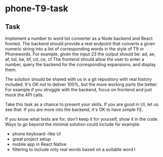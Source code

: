 # phone-T9-task

## Task

Implement a number to word list converter as a Node backend and React fronted. The backend
should provide a rest endpoint that converts a given numeric string into a list of corresponding
words in the style of T9 or Phonewords. For example, given the input 23 the output should be:
ad, ae, af, bd, be, bf, cd, ce, cf The frontend should allow the user to enter a number, query the
backend for the corresponding expansions, and display them.

The solution should be shared with us in a git repository with real history included. It's OK not to
deliver 100%, but the more working parts the better. For example if you struggle with the
backend, focus on frontend and just mock the API calls.

Take this task as a chance to present your skills. If you are good in UI, let us see that. If you are
more into the backend, it's OK to have simple FE.

If you know what tests are for, don't keep it for yourself, show it in the code.
Ways to go beyond the minimal solution could include for example:

- phone keyboard -like UI
- great project setup
- mobile app in React Native
- filtering to include only real words based on a suitable word l
